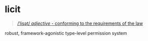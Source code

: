 # licit

> [/ˈlisət/ *adjective* - conforming to the requirements of the law](https://www.merriam-webster.com/dictionary/licit)

robust, framework-agonistic type-level permission system
